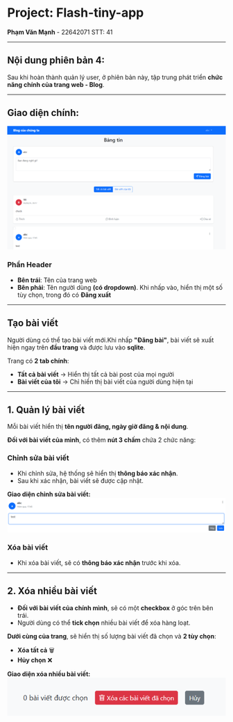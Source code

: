 # Project: Flash-tiny-app
**Phạm Văn Mạnh** - 22642071
STT: 41

---

## Nội dung phiên bản 4:

Sau khi hoàn thành quản lý user, ở phiên bản này,  tập trung phát triển **chức năng chính của trang web - Blog**.

---

## Giao diện chính:
![Giao diện blog](../public/images/v4_blog.png)  

### **Phần Header**
- **Bên trái**: Tên của trang web  
- **Bên phải**: Tên người dùng **(có dropdown)**. Khi nhấp vào, hiển thị một số tùy chọn, trong đó có **Đăng xuất**  

---

## **Tạo bài viết**  
Người dùng có thể tạo bài viết mới.Khi nhấp **"Đăng bài"**, bài viết sẽ xuất hiện ngay trên **đầu trang** và được lưu vào **sqlite**.  

Trang có **2 tab chính**:  

- **Tất cả bài viết** → Hiển thị tất cả bài post của mọi người  
- **Bài viết của tôi** → Chỉ hiển thị bài viết của người dùng hiện tại  

---

## **1. Quản lý bài viết**

Mỗi bài viết hiển thị **tên người đăng, ngày giờ đăng & nội dung**.  

**Đối với bài viết của mình**, có thêm **nút 3 chấm** chứa 2 chức năng:

### **Chỉnh sửa bài viết**
- Khi chỉnh sửa, hệ thống sẽ hiển thị **thông báo xác nhận**.  
- Sau khi xác nhận, bài viết sẽ được cập nhật.  

**Giao diện chỉnh sửa bài viết:**  
![Chỉnh sửa bài viết](../public/images/v4_editpost.png)  

### **Xóa bài viết**
- Khi xóa bài viết, sẽ có **thông báo xác nhận** trước khi xóa.  

---

## **2. Xóa nhiều bài viết**

- **Đối với bài viết của chính mình**, sẽ có một **checkbox** ở góc trên bên trái.  
- Người dùng có thể **tick chọn** nhiều bài viết để xóa hàng loạt.  

**Dưới cùng của trang**, sẽ hiển thị số lượng bài viết đã chọn và **2 tùy chọn**:  

- **Xóa tất cả** 🗑️  
- **Hủy chọn** ❌  

**Giao diện xóa nhiều bài viết:**  
![Xóa nhiều bài viết](../public/images/v4_delete.png)  
